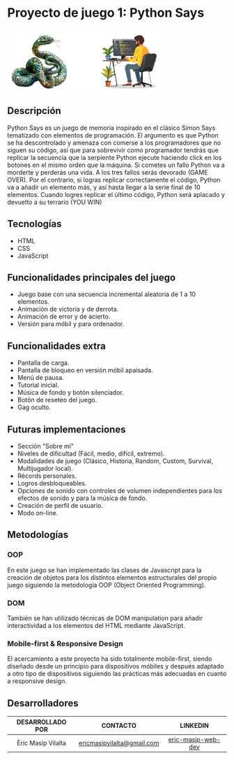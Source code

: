 # Proyecto de juego 1: Python Says

![Python y el programador](./public/images/python-and-programmer.png)
## Descripción

Python Says es un juego de memoria inspirado en el clásico Simon Says tematizado con elementos de programación. El argumento es que Python se ha descontrolado y amenaza con comerse a los programadores que no siguen su código, así que para sobrevivir como programador tendrás que replicar la secuencia que la serpiente Python ejecute haciendo click en los botones en el mismo orden que la máquina. Si cometes un fallo Python va a morderte y perderás una vida. A los tres fallos serás devorado (GAME OVER). Por el contrario, si logras replicar correctamente el código, Python va a añadir un elemento más, y así hasta llegar a la serie final de 10 elementos. Cuando logres replicar el último código, Python será aplacado y devuelto a su terrario (YOU WIN)

## Tecnologías

- HTML
- CSS
- JavaScript

## Funcionalidades principales del juego

- Juego base con una secuencia incremental aleatoria de 1 a 10 elementos.
- Animación de victoria y de derrota.
- Animación de error y de acierto.
- Versión para móbil y para ordenador.

## Funcionalidades extra

- Pantalla de carga.
- Pantalla de bloqueo en versión móbil apaisada.
- Menú de pausa.
- Tutorial inicial.
- Música de fondo y botón silenciador.
- Botón de reseteo del juego.
- Gag oculto.

## Futuras implementaciones

- Sección "Sobre mí"
- Niveles de dificultad (Fácil, medio, difícil, extremo).
- Modalidades de juego (Clásico, Historia, Random, Custom, Survival, Multijugador local).
- Récords personales.
- Logros desbloqueables.
- Opciones de sonido con controles de volumen independientes para los efectos de sonido y para la música de fondo.
- Creación de perfil de usuario.
- Modo on-line.

## Metodologías

### OOP
En este juego se han implementado las clases de Javascript para la creación de objetos para los distintos elementos estructurales del propio juego siguiendo la metodología OOP (Object Oriented Programming).

### DOM
También se han utilizado técnicas de DOM manipulation para añadir interactividad a los elementos del HTML mediante JavaScript.

### Mobile-first & Responsive Design
El acercamiento a este proyecto ha sido totalmente mobile-first, siendo diseñado desde un principio para dispositivos móbiles y después adaptado a otro tipo de dispositivos siguiendo las prácticas más adecuadas en cuanto a responsive design.

## Desarrolladores

|  DESARROLLADO POR  |          CONTACTO          |                           LINKEDIN                           |
| :----------------: | :------------------------: | :----------------------------------------------------------: |
| Èric Masip Vilalta | ericmasipvilalta@gmail.com | [eric-masip-web-dev](www.linkedin.com/in/eric-masip-web-dev) |
